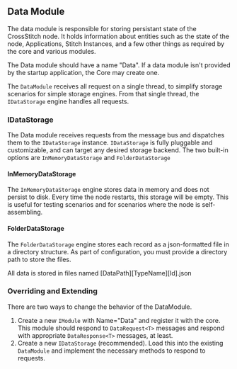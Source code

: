 ﻿## Data Module

The data module is responsible for storing persistant state of the CrossStitch node. It holds information about entities such as the state of the node, Applications, Stitch Instances, and a few other things as required by the core and various modules.

The Data module should have a name "Data". If a data module isn't provided by the startup application, the Core may create one.

The `DataModule` receives all request on a single thread, to simplify storage scenarios for simple storage engines. From that single thread, the `IDataStorage` engine handles all requests.

### IDataStorage

The Data module receives requests from the message bus and dispatches them to the `IDataStorage` instance. `IDataStorage` is fully pluggable and customizable, and can target any desired storage backend. The two built-in options are `InMemoryDataStorage` and `FolderDataStorage`

#### InMemoryDataStorage

The `InMemoryDataStorage` engine stores data in memory and does not persist to disk. Every time the node restarts, this storage will be empty. This is useful for testing scenarios and for scenarios where the node is self-assembling.

#### FolderDataStorage

The `FolderDataStorage` engine stores each record as a json-formatted file in a directory structure. As part of configuration, you must provide a directory path to store the files.

All data is stored in files named [DataPath]\[TypeName]\[Id].json

### Overriding and Extending

There are two ways to change the behavior of the DataModule. 

1. Create a new `IModule` with Name="Data" and register it with the core. This module should respond to `DataRequest<T>` messages and respond with appropriate `DataResponse<T>` messages, at least.
2. Create a new `IDataStorage` (recommended). Load this into the existing `DataModule` and implement the necessary methods to respond to requests.
